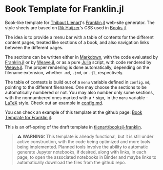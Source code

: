 # Book Template for Franklin.jl

Book-like template for [Thibaut Lienart](https://github.com/tlienart)'s [Franklin.jl](https://github.com/tlienart/Franklin.jl) web-site generator. The style sheets are based on [Rik Huijzer](https://github.com/rikhuijzer)'s CSS used in [Books.jl](https://github.com/JuliaBooks/Books.jl).

The idea is to provide a menu bar with a table of contents for the different content pages, treated like sections of a book, and also navigation links between the different pages.

The sections can be written either in [Markdown](https://docs.julialang.org/en/v1/stdlib/Markdown/), with the code evaluated by [Franklin.jl](https://github.com/tlienart/Franklin.jl) or by [Weave.jl](https://github.com/JunoLab/Weave.jl), or as a pure [Julia](https://julialang.org) script, with code rendered by [Weave.jl](https://github.com/JunoLab/Weave.jl). The proper rendering is done automatically, depending on the filename extension, whether `.md`, `.jmd`, or `.jl`, respectively.

The table of contests is build out of a `menu` variable defined in `config.md`, pointing to the different filenames. One may choose the sections to be automatically numbered or not. You may also number only some sections, with the nonnumbered ones marked with a `*` sign, in the `menu` variable - [LaTeX](https://www.latex-project.org) style. Check out an example in [config.md](config.md).

You can check an example of this template at the github page: [Book Template for Franklin.jl](https://rmsrosa.github.io/booksjl-franklin-template/_weaved/pages/weavejl/).


This is an off-spring of the draft template in [tlienart/booksjl-franklin](https://github.com/tlienart/booksjl-franklin).

> **:warning: WARNING:**
> This template is already functional, but it is still under active construction, with the code being optimized and more tools being implemented. Planned tools involve the ability to automatic generate Jupyter notebooks, if desired, along with links, in each page, to open the associated notebooks in Binder and maybe links to automatically download the files from the github repo.
